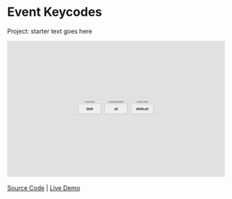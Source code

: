 # Event Keycodes

Project: starter text goes here

![cover](cover.png)

[Source Code](./README.md) | [Live Demo](https://gattuso.dev/js-projects/event-keycodes/index)
